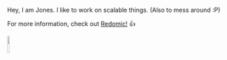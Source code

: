 Hey, I am Jones. I like to work on scalable things. (Also to mess around :P)

For more information, check out [Redomic!](https://www.redomic.in) :+1:

<!-- [![Redomic](https://i.imgur.com/oz1xZLN.png)](https://www.redomic.in) -->

[<img src="https://i.imgur.com/oz1xZLN.png"  width="10%" height="10%">](https://www.redomic.in)
